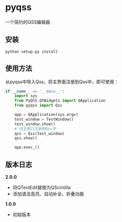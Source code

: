 # pyqss

一个简约的QSS编辑器

## 安装

```shell
python setup.py install
```

## 使用方法

从pyqss中导入Qss，将主界面注册到Qss中，即可使用：

```python
if __name__ == '__main__':
    import sys
    from PyQt5.QtWidgets import QApplication
    from pyqss import Qss

    app = QApplication(sys.argv)
    test_window = TestWindow()
    test_window.show()
    # 将主窗口注册到Qss中
    qss = Qss(test_window)
    qss.show()

    app.exec_()
```

## 版本日志

**2.0.0**

- 将QTextEdit替换为QScintilla
- 添加语法高亮、自动补全、折叠功能

**1.0.0**

- 初始版本